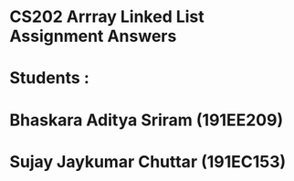 # CS202 Arrray Linked List Assignment Answers
# Students : 
#    Bhaskara Aditya Sriram (191EE209)
#   Sujay Jaykumar Chuttar (191EC153)
